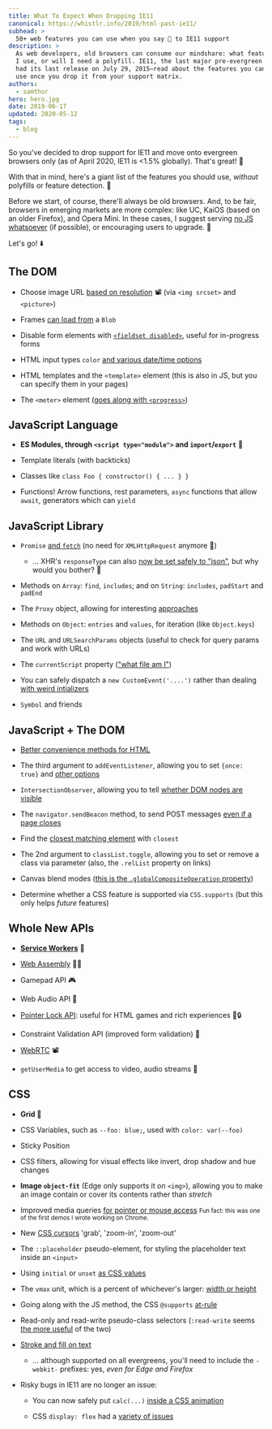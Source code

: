```yaml
---
title: What To Expect When Dropping IE11
canonical: https://whistlr.info/2019/html-past-ie11/
subhead: >
  50+ web features you can use when you say 👋 to IE11 support
description: >
  As web developers, old browsers can consume our mindshare: what features can
  I use, or will I need a polyfill. IE11, the last major pre-evergreen browser
  had its last release on July 29, 2015—read about the features you can safely
  use once you drop it from your support matrix.
authors:
  - samthor
hero: hero.jpg
date: 2019-06-17
updated: 2020-05-12
tags:
  - blog
---
```


So you've decided to drop support for IE11 and move onto evergreen browsers only (as of April 2020, IE11 is &lt;1.5% globally).
That's great! 🌲

With that in mind, here's a giant list of the features you should use, _without_ polyfills or feature detection. 📃

Before we start, of course, there'll always be old browsers.
And, to be fair, browsers in emerging markets are more complex: like UC, KaiOS (based on an older Firefox), and Opera Mini.
In these cases, I suggest serving [no JS whatsoever](https://dev.to/chromiumdev/the-chrome-dev-summit-site-case-study-15ng) (if possible), or encouraging users to upgrade. 🤷

Let's go! ⬇️

## The DOM

* Choose image URL [based on resolution](https://www.youtube.com/watch?v=SyVKRnusyqM) 📽️ (via `<img srcset>` and `<picture>`)

* Frames [can load from](https://developer.microsoft.com/en-us/microsoft-edge/platform/issues/9121088/) a `Blob`

* Disable form elements with [`<fieldset disabled>`](https://dev.to/chromiumdev/disable-a-html-form-while-in-flight-using-fieldset-61b), useful for in-progress forms

* HTML input types `color` [and various date/time options](https://robertnyman.com/html5/forms/input-types.html)

* HTML templates and the `<template>` element (this is also in JS, but you can specify them in your pages)

* The `<meter>` element ([goes along with `<progress>`](https://peter.sh/examples/?/html/meter-progress.html))

## JavaScript Language

* **ES Modules, through `<script type="module">` and `import`/`export`** 🎉

* Template literals (with backticks)

* Classes like `class Foo { constructor() { ... } }`

* Functions! Arrow functions, rest parameters, `async` functions that allow `await`, generators which can `yield`

## JavaScript Library

* `Promise` [and `fetch`](https://developers.google.com/web/fundamentals/primers/async-functions) (no need for `XMLHttpRequest` anymore 🚫)

  * ... XHR's `responseType` can also [now be set safely to "json"](https://developer.mozilla.org/en-US/docs/Web/API/XMLHttpRequest/responseType), but why would you bother? 🤷

* Methods on `Array`: `find`, `includes`; and on `String`: `includes`, `padStart` and `padEnd`

* The `Proxy` object, allowing for interesting [approaches](https://exploringjs.com/es6/ch_proxies.html)

* Methods on `Object`: `entries` and `values`, for iteration (like `Object.keys`)

* The `URL` and `URLSearchParams` objects (useful to check for query params and work with URLs)

* The `currentScript` property (["what file am I"](https://developer.mozilla.org/en-US/docs/Web/API/Document/currentScript))

* You can safely dispatch a `new CustomEvent('....')` rather than dealing [with weird intializers](https://www.google.com.au/search?q=ie11+"new+CustomEvent"+broken)

* `Symbol` and friends

## JavaScript + The DOM

* [Better convenience methods for HTML](https://whistlr.info/2019/better-html-convenience/)

* The third argument to `addEventListener`, allowing you to set `{once: true}` and [other options](https://developer.mozilla.org/en-US/docs/Web/API/EventTarget/addEventListener#Parameters)

* `IntersectionObserver`, allowing you to tell [whether DOM nodes are visible](https://developers.google.com/web/updates/2016/04/intersectionobserver)

* The `navigator.sendBeacon` method, to send POST messages [even if a page closes](https://dev.to/chromiumdev/sure-you-want-to-leavebrowser-beforeunload-event-4eg5)

* Find the [closest matching element](https://dev.to/samthor/matching-elements-with-selectors-in-js-4991) with `closest`

* The 2nd argument to `classList.toggle`, allowing you to set or remove a class via parameter (also, the `.relList` property on links)

* Canvas blend modes ([this is the `.globalCompositeOperation` property](https://developer.mozilla.org/en-US/docs/Web/API/CanvasRenderingContext2D/globalCompositeOperation))

* Determine whether a CSS feature is supported via `CSS.supports` (but this only helps _future_ features)

## Whole New APIs

* [**Service Workers**](https://jakearchibald.github.io/isserviceworkerready/) 🥳

* [Web Assembly](https://www.youtube.com/watch?v=iPtMiqutNT4) 👩‍💻

* Gamepad API 🎮

* Web Audio API 📣

* [Pointer Lock API](https://mdn.github.io/dom-examples/pointer-lock/): useful for HTML games and rich experiences 🐁🔒

* Constraint Validation API (improved form validation) 📏

* [WebRTC](https://webrtc.org/) 📽️

* `getUserMedia` to get access to video, audio streams 🙏

## CSS

* **Grid 🎉**

* CSS Variables, such as `--foo: blue;`, used with `color: var(--foo)`

* Sticky Position

* CSS filters, allowing for visual effects like invert, drop shadow and hue changes

* **Image `object-fit`** (Edge only supports it on `<img>`), allowing you to make an image contain or cover its contents rather than _stretch_

* Improved media queries [for pointer or mouse access](https://googlechrome.github.io/samples/media-hover-pointer/) <small>Fun fact: this was one of the first demos I wrote working on Chrome.</small>

* New [CSS cursors](https://developer.mozilla.org/en-US/docs/Web/CSS/cursor) 'grab', 'zoom-in', 'zoom-out'

* The `::placeholder` pseudo-element, for styling the placeholder text inside an `<input>`

* Using `initial` or `unset` [as CSS values](https://www.quirksmode.org/css/cascading/values.html)

* The `vmax` unit, which is a percent of whichever's larger: [width or height](https://css-tricks.com/fun-viewport-units/)

* Going along with the JS method, the CSS `@supports` [at-rule](https://developer.mozilla.org/en-US/docs/Web/CSS/@supports)

* Read-only and read-write pseudo-class selectors (`:read-write` seems [the more useful](https://developer.mozilla.org/en-US/docs/Web/CSS/:read-write) of the two)

* [Stroke and fill on text](https://webkit.org/blog/85/introducing-text-stroke/)

   * ... although supported on all evergreens, you'll need to include the `-webkit-` prefixes: yes, *even for Edge and Firefox*

* Risky bugs in IE11 are no longer an issue:

  * You can now safely put `calc(...)` [inside a CSS animation](https://developer.microsoft.com/en-us/microsoft-edge/platform/issues/105834/)

  * CSS `display: flex` had a [variety of issues](https://github.com/philipwalton/flexbugs)
